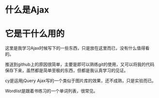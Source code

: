 # 什么是Ajax

# 它是干什么用的
这里是我学习Ajax时候写下的一些东西，只是放在这里而已，没有什么值得看的。

推送到github上的原因很简单，主要是即可以熟练git的使用，又可以将我的代码保存下来，虽然都是简单至极的东西，但都是我认真学习的见证。

cy是运用jQuery Ajax写的一个类似于图片库的效果，还不成熟，只是实验而已。

Wordlist是跟着书练习的一个单词列表，很常见。
